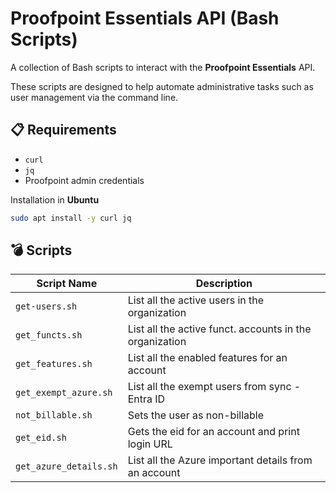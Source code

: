 # Proofpoint Essentials API (Bash Scripts)

A collection of Bash scripts to interact with the **Proofpoint Essentials** API.
  
These scripts are designed to help automate administrative tasks such as user management via the command line.


## :clipboard: Requirements
- `curl`
- `jq`
- Proofpoint admin credentials


Installation in **Ubuntu**

```bash
sudo apt install -y curl jq
```

## :bomb: Scripts

| Script Name       | Description                                       |
|--------------------|--------------------------------------------------|
| `get-users.sh`     | List all the active users in the organization    |
| `get_functs.sh`    | List all the active funct. accounts in the organization    |
| `get_features.sh` | List all the enabled features for an account               |
| `get_exempt_azure.sh`      | List all the exempt users from sync - Entra ID                                   |
| `not_billable.sh`     | Sets the user as non-billable     |
| `get_eid.sh`     | Gets the eid for an account and print login URL    |
| `get_azure_details.sh`     | List all the Azure important details from an account    |